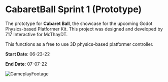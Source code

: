 # CabaretBall Sprint 1 (Prototype)

The prototype for **Cabaret Ball**, the showcase for the upcoming Godot Physics-based Platformer Kit. 
This project was designed and developed by 717 Interactive for McThayDT.

This functions as a free to use 3D physics-based platformer controller.

**Start Date**: 06-23-22

**End Date**: 07-07-22

![GameplayFootage](https://user-images.githubusercontent.com/107786093/178137514-ac57850b-3306-45ca-ad08-a4827fe15f57.gif)
